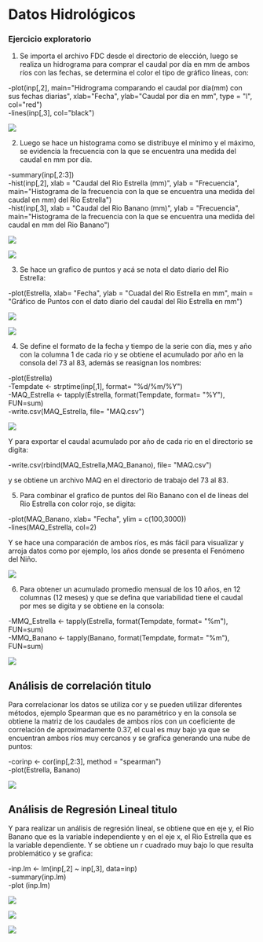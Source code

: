 # Datos Hidrológicos 


### Ejercicio exploratorio


1. Se importa el archivo FDC desde el directorio de elección, luego se realiza un hidrograma para comprar el caudal por día en mm de ambos ríos con las fechas, se determina el color  el tipo de gráfico líneas, con: 

-plot(inp[,2], main="Hidrograma comparando el caudal por día(mm) con sus fechas diarias", xlab="Fecha", ylab="Caudal por dia en mm", type = "l", col="red")   
-lines(inp[,3], col="black")

![](1.PNG)




2. Luego se hace un histograma como se distribuye el mínimo y el máximo, se evidencia la frecuencia con la que se encuentra una medida del caudal en mm por día.

-summary(inp[,2:3])    
-hist(inp[,2], xlab = "Caudal del Rio Estrella (mm)", ylab = "Frecuencia", main="Histograma de la frecuencia con la que se encuentra una medida del caudal en mm) del Rio Estrella")     
-hist(inp[,3], xlab = "Caudal del Rio Banano (mm)", ylab = "Frecuencia", main="Histograma de la frecuencia con la que se encuentra una medida del caudal en mm del Rio Banano")   


![](2.PNG)
 
![](3.PNG)




   


3. Se hace un grafico de puntos y acá se nota el dato diario del Rio Estrella:  

-plot(Estrella, xlab= "Fecha", ylab = "Cuadal del Rio Estrella en mm", main = "Gráfico de Puntos con el dato diario del caudal del Rio Estrella en mm")   


![](4.PNG)
 

![](5.PNG)
   







4. Se define el formato de la fecha y tiempo de la serie con día, mes y año con la columna 1 de cada rio y se obtiene el acumulado por año en la consola del 73 al 83, además se reasignan los nombres:    

-plot(Estrella)   
-Tempdate <- strptime(inp[,1], format= "%d/%m/%Y")   
-MAQ_Estrella <- tapply(Estrella, format(Tempdate, format= "%Y"), FUN=sum)  
-write.csv(MAQ_Estrella, file= "MAQ.csv")   

  
![](20.PNG)     
 

Y para exportar el caudal acumulado por año de cada rio en el directorio se digita:   

-write.csv(rbind(MAQ_Estrella,MAQ_Banano), file= "MAQ.csv")    

y se obtiene un archivo MAQ en el directorio de trabajo del 73 al 83.   



5. Para combinar el grafico de puntos del Rio Banano con el de líneas del Rio Estrella con color rojo,  se digita:  

-plot(MAQ_Banano, xlab= "Fecha", ylim = c(100,3000))    
-lines(MAQ_Estrella, col=2)    

Y se hace una comparación de ambos ríos, es más fácil para visualizar y arroja datos como por ejemplo, los años donde se presenta el Fenómeno del Niño.  

![](7.png)  
  
 
6. Para obtener un acumulado promedio mensual de los 10 años, en 12 columnas (12 meses) y que se defina  que variabilidad tiene el caudal por mes se digita y se obtiene en la consola:      

-MMQ_Estrella <- tapply(Estrella, format(Tempdate, format= "%m"), FUN=sum)   
-MMQ_Banano <- tapply(Banano, format(Tempdate, format= "%m"), FUN=sum)     
 
![](8.PNG)    
 

## Análisis de correlación titulo  

Para correlacionar los datos se utiliza cor y se pueden utilizar diferentes métodos, ejemplo Spearman que es no paramétrico y en la consola se obtiene la matriz de los caudales de ambos ríos con un coeficiente de correlación de aproximadamente 0.37, el cual es muy bajo ya que se encuentran ambos ríos muy cercanos y se grafica generando una nube de puntos:   

-corinp <- cor(inp[,2:3], method = "spearman")    
-plot(Estrella, Banano)    

![](9.PNG)   
  

## Análisis de Regresión Lineal titulo    

Y para realizar un análisis de regresión lineal, se obtiene que en eje y, el Rio Banano que es la variable independiente  y en el eje x, el Rio Estrella que es la variable dependiente. Y se obtiene un r cuadrado muy bajo lo que resulta problemático y se grafica:    

-inp.lm <- lm(inp[,2] ~ inp[,3], data=inp)   
-summary(inp.lm)   
-plot (inp.lm)    

![](11.PNG)    
    

![](12.PNG)    
   

![](13.PNG)    
 

